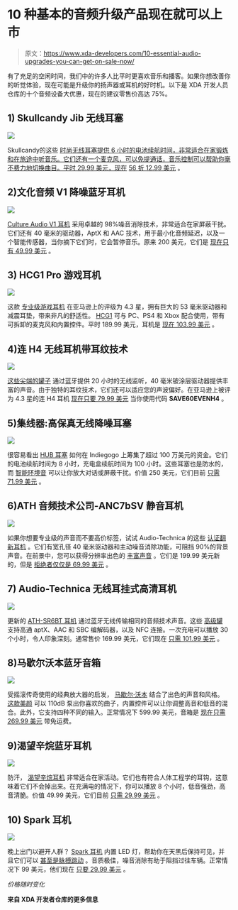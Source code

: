 # 10 种基本的音频升级产品现在就可以上市

> 原文：<https://www.xda-developers.com/10-essential-audio-upgrades-you-can-get-on-sale-now/>

有了充足的空闲时间，我们中的许多人比平时更喜欢音乐和播客。如果你想改善你的听觉体验，现在可能是升级你的扬声器或耳机的好时机。以下是 XDA 开发人员仓库的十个音频设备大优惠，现在的建议零售价高达 75%。

## **1) Skullcandy Jib 无线耳塞**

![](img/cffd5bcab5886581b0112575c75316c5.png)

Skullcandy的这些 [时尚无线耳塞提供 6 小时的电池续航时间，非常适合在家锻炼和在旅途中听音乐。它们还有一个麦克风，可以免提通话，音乐控制可以帮助你毫不费力地切换曲目。平时 29.99 美元，现在](https://depot.xda-developers.com/sales/skullcandy-jib-wireless-bt-earbuds-black?utm_source=xda-developers.com&utm_medium=referral&utm_campaign=skullcandy-jib-wireless-bt-earbuds-black&utm_term=scsf-390767&utm_content=a0x1P000004XoMpQAK&scsonar=1) [56 折 12.99 美元](https://depot.xda-developers.com/sales/skullcandy-jib-wireless-bt-earbuds-black?utm_source=xda-developers.com&utm_medium=referral&utm_campaign=skullcandy-jib-wireless-bt-earbuds-black&utm_term=scsf-390767&utm_content=a0x1P000004XoMpQAK&scsonar=1) 。

## **2)文化音频 V1 降噪蓝牙耳机**

**![](img/31fbc1da9127439c8c24d57170df7511.png)**

[Culture Audio V1 耳机](https://depot.xda-developers.com/sales/culture-audio-v1-noise-cancellation-bluetooth-headphones-black?utm_source=xda-developers.com&utm_medium=referral&utm_campaign=culture-audio-v1-noise-cancellation-bluetooth-headphones-black&utm_term=scsf-391832&utm_content=a0x1P000004XoMpQAK&scsonar=1) 采用卓越的 98%噪音消除技术，非常适合在家屏蔽干扰。它们还有 40 毫米的驱动器，AptX 和 AAC 技术，用于最小化音频延迟，以及一个智能传感器，当你摘下它们时，它会暂停音乐。原来 200 美元，它们是 [现在只有 49.99 美元](https://depot.xda-developers.com/sales/culture-audio-v1-noise-cancellation-bluetooth-headphones-black?utm_source=xda-developers.com&utm_medium=referral&utm_campaign=culture-audio-v1-noise-cancellation-bluetooth-headphones-black&utm_term=scsf-391832&utm_content=a0x1P000004XoMpQAK&scsonar=1) 。

## **3) HCG1 Pro 游戏耳机**

**![](img/ec7c56fc9395b73a9041e7be47d90e66.png)**

这款 [专业级游戏耳机](https://depot.xda-developers.com/sales/hcg1-pro-gaming-headset?utm_source=xda-developers.com&utm_medium=referral&utm_campaign=hcg1-pro-gaming-headset&utm_term=scsf-391834&utm_content=a0x1P000004XoMpQAK&scsonar=1) 在亚马逊上的评级为 4.3 星，拥有巨大的 53 毫米驱动器和减震耳垫，带来非凡的舒适性。 [HCG1](https://www.youtube.com/watch?v=aN666T-TZ2Q) 可与 PC、PS4 和 Xbox 配合使用，带有可拆卸的麦克风和内置控件。平时 189.99 美元，耳机是 [现在 103.99 美元](https://depot.xda-developers.com/sales/hcg1-pro-gaming-headset?utm_source=xda-developers.com&utm_medium=referral&utm_campaign=hcg1-pro-gaming-headset&utm_term=scsf-391834&utm_content=a0x1P000004XoMpQAK&scsonar=1) 。

## **4)连 H4 无线耳机带耳纹技术**

![](img/1381009607bff1b29381f64c35a8e032.png)

[这些尖端的罐子](https://depot.xda-developers.com/sales/matte-black-finish?utm_source=xda-developers.com&utm_medium=referral&utm_campaign=matte-black-finish&utm_term=scsf-391836&utm_content=a0x1P000004XoMpQAK&scsonar=1) 通过蓝牙提供 20 小时的无线监听，40 毫米铍涂层驱动器提供丰富的声音。由于独特的耳纹技术，它们还可以适应您的声波偏好。在亚马逊上被评为 4.3 星的连 H4 耳机 [现在只要 79.99 美元](https://depot.xda-developers.com/sales/matte-black-finish?utm_source=xda-developers.com&utm_medium=referral&utm_campaign=matte-black-finish&utm_term=scsf-391836&utm_content=a0x1P000004XoMpQAK&scsonar=1) 当你使用代码 **SAVE60EVENH4** 。

## **5)集线器:高保真无线降噪耳塞**

**![](img/40e1c6e88b6668af2dbea98facd268c5.png)**

很容易看出 [HUB 耳塞](https://depot.xda-developers.com/sales/hub-hifi-wireless-noise-cancellation-earbuds-with-100-hours-playtime?utm_source=xda-developers.com&utm_medium=referral&utm_campaign=hub-hifi-wireless-noise-cancellation-earbuds-with-100-hours-playtime&utm_term=scsf-391837&utm_content=a0x1P000004XoMpQAK&scsonar=1) 如何在 Indiegogo 上筹集了超过 100 万美元的资金。它们的电池续航时间为 8 小时，充电盒续航时间为 100 小时。这些耳塞也是防水的，而 [智能环境音](https://www.youtube.com/watch?v=q4Mo2UmOvLo) 可以让你放大对话或屏蔽干扰。价值 250 美元，它们目前 [只需 71.99 美元](https://depot.xda-developers.com/sales/hub-hifi-wireless-noise-cancellation-earbuds-with-100-hours-playtime?utm_source=xda-developers.com&utm_medium=referral&utm_campaign=hub-hifi-wireless-noise-cancellation-earbuds-with-100-hours-playtime&utm_term=scsf-391837&utm_content=a0x1P000004XoMpQAK&scsonar=1) 。

## **6)ATH 音频技术公司-ANC7bSV 静音耳机**

**![](img/5ac02776deabd85612457e546fc6a80f.png)**

如果你想要专业级的声音而不要高价标签，试试 Audio-Technica 的这些 [认证翻新耳机](https://depot.xda-developers.com/sales/audio-technica-ath-anc7bsv-rb-quietpoint-active-noise-cancelling-closed-back-headphones-silver-certified-refurbished?utm_source=xda-developers.com&utm_medium=referral&utm_campaign=audio-technica-ath-anc7bsv-rb-quietpoint-active-noise-cancelling-closed-back-headphones-silver-certified-refurbished&utm_term=scsf-391838&utm_content=a0x1P000004XoMpQAK&scsonar=1) 。它们有宽孔径 40 毫米驱动器和主动噪音消除功能，可阻挡 90%的背景声音。在前景中，您可以获得分辨率出色的 [丰富声音](https://www.youtube.com/watch?v=FzMhMUVSJOM) 。它们是 199.99 美元新的，但是 [拒绝者仅仅是 69.99 美元](https://depot.xda-developers.com/sales/audio-technica-ath-anc7bsv-rb-quietpoint-active-noise-cancelling-closed-back-headphones-silver-certified-refurbished?utm_source=xda-developers.com&utm_medium=referral&utm_campaign=audio-technica-ath-anc7bsv-rb-quietpoint-active-noise-cancelling-closed-back-headphones-silver-certified-refurbished&utm_term=scsf-391838&utm_content=a0x1P000004XoMpQAK&scsonar=1) 。

## **7) Audio-Technica 无线耳挂式高清耳机**

**![](img/02e36d447767876ba2b00ade15dfbb6c.png)**

更新的 [ATH-SR6BT 耳机](https://depot.xda-developers.com/sales/audio-technica-ath-sr6btbk-bluetooth-wireless-over-ear-high-resolution-headphones-with-mic-control-black?utm_source=xda-developers.com&utm_medium=referral&utm_campaign=audio-technica-ath-sr6btbk-bluetooth-wireless-over-ear-high-resolution-headphones-with-mic-control-black&utm_term=scsf-391839&utm_content=a0x1P000004XoMpQAK&scsonar=1) 通过蓝牙无线传输相同的音频技术声音。这些 [高级罐](https://www.youtube.com/watch?v=OPo3gLaYHXM) 支持高通 aptX、AAC 和 SBC 编解码器，以及 NFC 连接。一次充电可以播放 30 个小时，令人印象深刻。通常售价 169.99 美元，它们现在 [只需 101.99 美元](https://depot.xda-developers.com/sales/audio-technica-ath-sr6btbk-bluetooth-wireless-over-ear-high-resolution-headphones-with-mic-control-black?utm_source=xda-developers.com&utm_medium=referral&utm_campaign=audio-technica-ath-sr6btbk-bluetooth-wireless-over-ear-high-resolution-headphones-with-mic-control-black&utm_term=scsf-391839&utm_content=a0x1P000004XoMpQAK&scsonar=1) 。

## **8)马歇尔沃本蓝牙音箱**

**![](img/43d158ccf1db2ff401dddffb4f47a911.png)**

受摇滚传奇使用的经典放大器的启发， [马歇尔·沃本](https://depot.xda-developers.com/sales/marshall-woburn-bluetooth-speaker?utm_source=xda-developers.com&utm_medium=referral&utm_campaign=marshall-woburn-bluetooth-speaker&utm_term=scsf-391840&utm_content=a0x1P000004XoMpQAK&scsonar=1) 结合了出色的声音和风格。 [这款美颜](https://www.youtube.com/watch?v=YUDjCS6fbNg) 可以 110dB 泵出你喜欢的曲子，内置控件可以让你调整高音和低音的混合。此外，它支持四种不同的输入。正常情况下 599.99 美元，音箱是 [现在只需 269.99 美元](https://depot.xda-developers.com/sales/marshall-woburn-bluetooth-speaker?utm_source=xda-developers.com&utm_medium=referral&utm_campaign=marshall-woburn-bluetooth-speaker&utm_term=scsf-391840&utm_content=a0x1P000004XoMpQAK&scsonar=1) 带免运费。

## **9)渴望辛烷蓝牙耳机**

**![](img/612cbb11aa7bc2931b884d8b0601ef74.png)**

防汗， [渴望辛烷耳机](https://depot.xda-developers.com/sales/silver-3?utm_source=xda-developers.com&utm_medium=referral&utm_campaign=silver-3&utm_term=scsf-391841&utm_content=a0x1P000004XoMpQAK&scsonar=1) 非常适合在家活动。它们也有符合人体工程学的耳钩，这意味着它们不会掉出来。在充满电的情况下，你可以播放 8 个小时，低音强劲，高音清脆。价值 49.99 美元，它们目前 [只需 29.99 美元](https://depot.xda-developers.com/sales/silver-3?utm_source=xda-developers.com&utm_medium=referral&utm_campaign=silver-3&utm_term=scsf-391841&utm_content=a0x1P000004XoMpQAK&scsonar=1) 。

## **10) Spark 耳机**

**![](img/62d133e8aa7b8590f2af3ee38af80a07.png)**

晚上出门以避开人群？ [Spark 耳机](https://depot.xda-developers.com/sales/spark-headphones-blue?utm_source=xda-developers.com&utm_medium=referral&utm_campaign=spark-headphones-blue&utm_term=scsf-391842&utm_content=a0x1P000004XoMpQAK&scsonar=1) 内置 LED 灯，帮助你在天黑后保持可见，并且它们可以 [甚至是脉搏跳动](https://www.youtube.com/watch?v=lBBcPKzp3eI) 。音质极佳，噪音消除有助于阻挡过往车辆。正常情况下 99 美元，他们现在 [只要 29.99 美元](https://depot.xda-developers.com/sales/spark-headphones-blue?utm_source=xda-developers.com&utm_medium=referral&utm_campaign=spark-headphones-blue&utm_term=scsf-391842&utm_content=a0x1P000004XoMpQAK&scsonar=1) 。

*价格随时变化*

**来自 XDA 开发者仓库的更多信息**